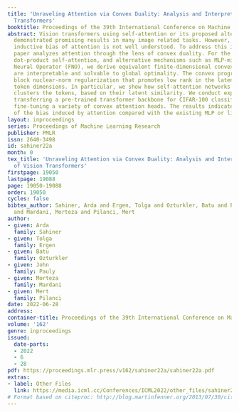 ```yaml
---
title: 'Unraveling Attention via Convex Duality: Analysis and Interpretations of Vision
  Transformers'
booktitle: Proceedings of the 39th International Conference on Machine Learning
abstract: Vision transformers using self-attention or its proposed alternatives have
  demonstrated promising results in many image related tasks. However, the underpinning
  inductive bias of attention is not well understood. To address this issue, this
  paper analyzes attention through the lens of convex duality. For the non-linear
  dot-product self-attention, and alternative mechanisms such as MLP-mixer and Fourier
  Neural Operator (FNO), we derive equivalent finite-dimensional convex problems that
  are interpretable and solvable to global optimality. The convex programs lead to
  block nuclear-norm regularization that promotes low rank in the latent feature and
  token dimensions. In particular, we show how self-attention networks implicitly
  clusters the tokens, based on their latent similarity. We conduct experiments for
  transferring a pre-trained transformer backbone for CIFAR-100 classification by
  fine-tuning a variety of convex attention heads. The results indicate the merits
  of the bias induced by attention compared with the existing MLP or linear heads.
layout: inproceedings
series: Proceedings of Machine Learning Research
publisher: PMLR
issn: 2640-3498
id: sahiner22a
month: 0
tex_title: 'Unraveling Attention via Convex Duality: Analysis and Interpretations
  of Vision Transformers'
firstpage: 19050
lastpage: 19088
page: 19050-19088
order: 19050
cycles: false
bibtex_author: Sahiner, Arda and Ergen, Tolga and Ozturkler, Batu and Pauly, John
  and Mardani, Morteza and Pilanci, Mert
author:
- given: Arda
  family: Sahiner
- given: Tolga
  family: Ergen
- given: Batu
  family: Ozturkler
- given: John
  family: Pauly
- given: Morteza
  family: Mardani
- given: Mert
  family: Pilanci
date: 2022-06-28
address:
container-title: Proceedings of the 39th International Conference on Machine Learning
volume: '162'
genre: inproceedings
issued:
  date-parts:
  - 2022
  - 6
  - 28
pdf: https://proceedings.mlr.press/v162/sahiner22a/sahiner22a.pdf
extras:
- label: Other Files
  link: https://media.icml.cc/Conferences/ICML2022/other_files/sahiner22a-supp.zip
# Format based on citeproc: http://blog.martinfenner.org/2013/07/30/citeproc-yaml-for-bibliographies/
---
```


